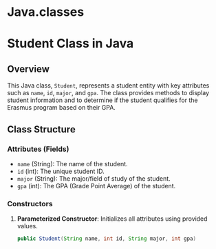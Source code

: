 # Java.classes

# Student Class in Java

## Overview

This Java class, `Student`, represents a student entity with key attributes such as `name`, `id`, `major`, and `gpa`. The class provides methods to display student information and to determine if the student qualifies for the Erasmus program based on their GPA.

## Class Structure

### Attributes (Fields)

- `name` (String): The name of the student.
- `id` (int): The unique student ID.
- `major` (String): The major/field of study of the student.
- `gpa` (int): The GPA (Grade Point Average) of the student.

### Constructors

1. **Parameterized Constructor**: 
   Initializes all attributes using provided values.
   
   ```java
   public Student(String name, int id, String major, int gpa)

